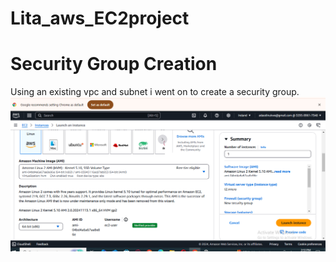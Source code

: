 # Lita_aws_EC2project
# Security Group Creation
Using an existing vpc and subnet i went on to create a security group.
![AMI](https://github.com/adaskylar/Lita_aws_EC2project/blob/main/AMI.PNG)

